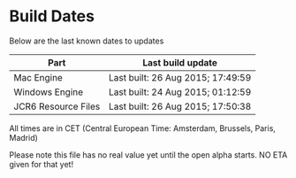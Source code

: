 # Build Dates

Below are the last known dates to updates

Part | Last build update
-----|-----
Mac Engine | Last built: 26 Aug 2015; 17:49:59
Windows Engine | Last built: 24 Aug 2015; 01:12:59
JCR6 Resource Files | Last built: 26 Aug 2015; 17:50:38
All times are in CET (Central European Time: Amsterdam, Brussels, Paris, Madrid)


Please note this file has no real value yet until the open alpha starts. NO ETA given for that yet!
